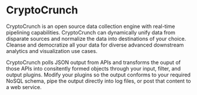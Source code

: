 # CryptoCrunch

CryptoCrunch is an open source data collection engine with real-time pipelining capabilities. CryptoCrunch can dynamically unify data from disparate sources and normalize the data into destinations of your choice. Cleanse and democratize all your data for diverse advanced downstream analytics and visualization use cases.

CryptoCrunch polls JSON output from APIs and transforms the ouput of those APIs into consitently formed objects through your input, filter, and output plugins. Modify your plugins so the output conforms to your required NoSQL schema, pipe the output directly into log files, or post that content to a web service.
